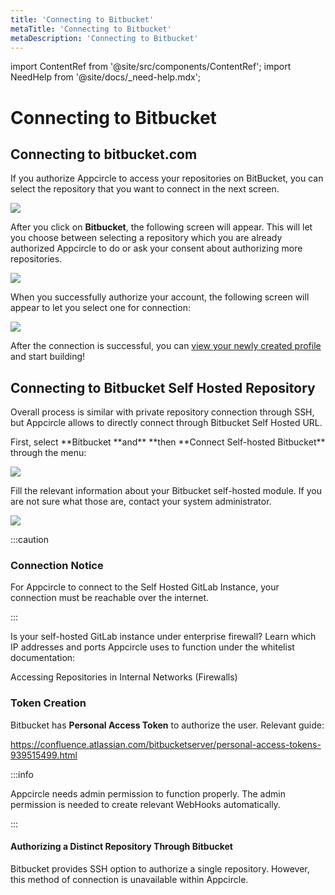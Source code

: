 ```yaml
---
title: 'Connecting to Bitbucket'
metaTitle: 'Connecting to Bitbucket'
metaDescription: 'Connecting to Bitbucket'
---
```


import ContentRef from '@site/src/components/ContentRef';
import NeedHelp from '@site/docs/\_need-help.mdx';

# Connecting to Bitbucket

## Connecting to bitbucket.com

If you authorize Appcircle to access your repositories on BitBucket, you can select the repository that you want to connect in the next screen.

![](<https://cdn.appcircle.io/docs/assets/image (239).png>)

After you click on **Bitbucket**, the following screen will appear. This will let you choose between selecting a repository which you are already authorized Appcircle to do or ask your consent about authorizing more repositories.

![](<https://cdn.appcircle.io/docs/assets/image (234).png>)

When you successfully authorize your account, the following screen will appear to let you select one for connection:

![](<https://cdn.appcircle.io/docs/assets/image (236).png>)

After the connection is successful, you can [view your newly created profile](./README.md#view-the-newly-created-build-profile) and start building!

## Connecting to Bitbucket Self Hosted Repository

Overall process is similar with private repository connection through SSH, but Appcircle allows to directly connect through Bitbucket Self Hosted URL.

First, select **Bitbucket **and\*\* **then **Connect Self-hosted Bitbucket\*\* through the menu:

![](<https://cdn.appcircle.io/docs/assets/image (229).png>)

Fill the relevant information about your Bitbucket self-hosted module. If you are not sure what those are, contact your system administrator.

![](<https://cdn.appcircle.io/docs/assets/image (230).png>)

:::caution

### Connection Notice

For Appcircle to connect to the Self Hosted GitLab Instance, your connection must be reachable over the internet.

:::

Is your self-hosted GitLab instance under enterprise firewall? Learn which IP addresses and ports Appcircle uses to function under the whitelist documentation:

<ContentRef url="/infrastructure/accessing-repositories-in-internal-networks-firewalls">
  Accessing Repositories in Internal Networks (Firewalls)
</ContentRef>

### Token Creation

Bitbucket has **Personal Access Token** to authorize the user. Relevant guide:

https://confluence.atlassian.com/bitbucketserver/personal-access-tokens-939515499.html

:::info

Appcircle needs admin permission to function properly. The admin permission is needed to create relevant WebHooks automatically.

:::

#### Authorizing a Distinct Repository Through Bitbucket

Bitbucket provides SSH option to authorize a single repository. However, this method of connection is unavailable within Appcircle.

<NeedHelp />

